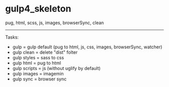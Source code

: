 # gulp4_skeleton
pug, html, scss, js, images, browserSync, clean

----
Tasks:

- gulp = gulp default (pug to html, js, css, images, browserSync, watcher)
- gulp clean = delete "dist" folter
- gulp styles = sass to css
- gulp html = pug to html
- gulp scripts = js (without uglify by default)
- gulp images = imagemin
- gulp sync = browser sync
